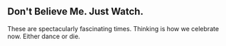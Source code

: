 ## Don't Believe Me. Just Watch.

These are spectacularly fascinating times. Thinking is how we celebrate now. Either dance or die.
